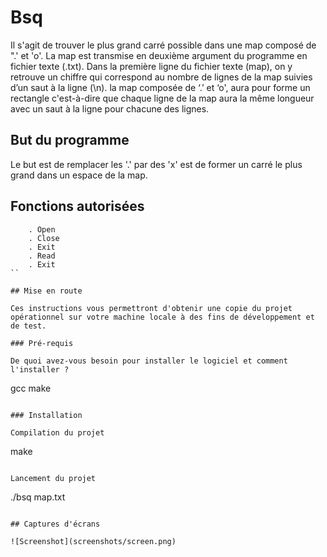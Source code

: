 # Bsq

Il s'agit de trouver le plus grand carré possible dans une map composé de ".' et 'o'.
La map est transmise en deuxième argument du programme en fichier texte (.txt). Dans la première ligne du fichier texte (map), on y retrouve un chiffre qui correspond au nombre de lignes de la map suivies d’un saut à la ligne (\n). la map composée de ‘.’ et ‘o', aura pour forme un rectangle c'est-à-dire que chaque ligne de la map aura la même longueur avec un saut à la ligne pour chacune des lignes.

## But du programme

Le but est de remplacer les '.' par des 'x' est de former un carré le plus grand dans un espace de la map. 

## Fonctions autorisées

```
	. Open
	. Close
	. Exit 
	. Read
	. Exit
``

## Mise en route

Ces instructions vous permettront d'obtenir une copie du projet opérationnel sur votre machine locale à des fins de développement et de test.

### Pré-requis

De quoi avez-vous besoin pour installer le logiciel et comment l'installer ?

```
gcc
make
```

### Installation

Compilation du projet

```
make
```

Lancement du projet

```
./bsq map.txt
```

## Captures d'écrans

![Screenshot](screenshots/screen.png)



